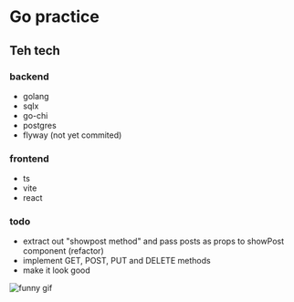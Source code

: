 # Go practice
## Teh tech
### backend
 - golang
 - sqlx
 - go-chi 
 - postgres 
 - flyway (not yet commited)


### frontend 
 - ts 
 - vite 
 - react 



 ### todo
- extract out "showpost method" and pass posts as props to showPost component (refactor)
- implement GET, POST, PUT and DELETE methods 
- make it look good 

![funny gif](https://jollycontrarian.com/images/a/ab/Dramatic_Look_Gopher.gif) 
